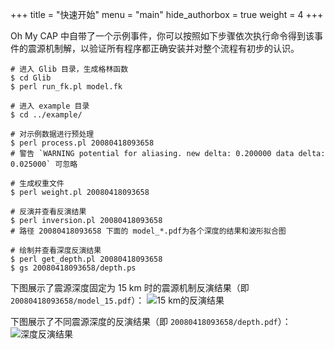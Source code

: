 +++
title = "快速开始"
menu = "main"
hide_authorbox = true
weight = 4
+++

Oh My CAP 中自带了一个示例事件，你可以按照如下步骤依次执行命令得到该事件的震源机制解，以验证所有程序都正确安装并对整个流程有初步的认识。

```
# 进入 Glib 目录，生成格林函数
$ cd Glib
$ perl run_fk.pl model.fk

# 进入 example 目录
$ cd ../example/

# 对示例数据进行预处理
$ perl process.pl 20080418093658
# 警告 `WARNING potential for aliasing. new delta: 0.200000 data delta: 0.025000` 可忽略

# 生成权重文件
$ perl weight.pl 20080418093658

# 反演并查看反演结果
$ perl inversion.pl 20080418093658
# 路径 20080418093658 下面的 model_*.pdf为各个深度的结果和波形拟合图

# 绘制并查看深度反演结果
$ perl get_depth.pl 20080418093658
$ gs 20080418093658/depth.ps
```
下图展示了震源深度固定为 15 km 时的震源机制反演结果（即 `20080418093658/model_15.pdf`）：
![15 km的反演结果](/images/model_15.png)

下图展示了不同震源深度的反演结果（即 `20080418093658/depth.pdf`）：
![深度反演结果](/images/model_depth.png)
